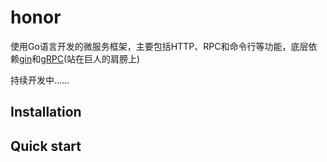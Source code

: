 # honor
使用Go语言开发的微服务框架，主要包括HTTP、RPC和命令行等功能，底层依赖[gin](https://github.com/gin-gonic/gin)和[gRPC](https://github.com/grpc/grpc-go)(站在巨人的肩膀上)

持续开发中......

## Installation

## Quick start
